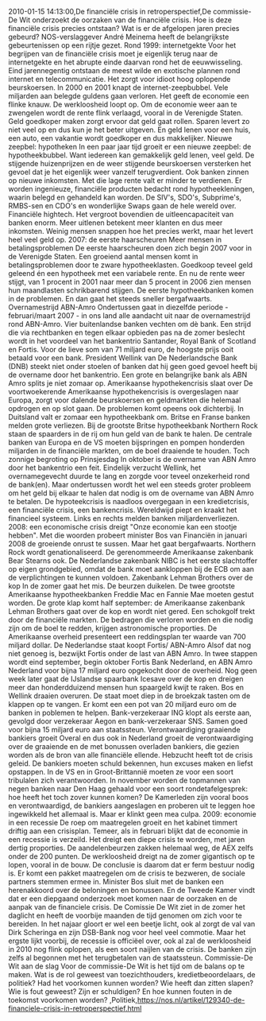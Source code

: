 2010-01-15 14:13:00,De financiële crisis in retroperspectief,De commissie-De Wit onderzoekt de oorzaken van de financiële crisis. Hoe is deze financiële crisis precies ontstaan? Wat is er de afgelopen jaren precies gebeurd? NOS-verslaggever André Meinema heeft de belangrijkste gebeurtenissen op een rijtje gezet. Rond 1999: internetgekte Voor het begrijpen van de financiële crisis moet je eigenlijk terug naar de internetgekte en het abrupte einde daarvan rond het de eeuwwisseling. Eind jarennegentig ontstaan de meest wilde en exotische plannen rond internet en telecommunicatie. Het zorgt voor idioot hoog oplopende beurskoersen. In 2000 en 2001 knapt de internet-zeepbubbel. Vele miljarden aan belegde guldens gaan verloren. Het geeft de economie een flinke knauw. De werkloosheid loopt op. Om de economie weer aan te zwengelen wordt de rente flink verlaagd, vooral in de Verenigde Staten. Geld goedkoper maken zorgt ervoor dat geld gaat rollen. Sparen levert zo niet veel op en dus kun je het beter uitgeven. En geld lenen voor een huis, een auto, een vakantie wordt goedkoper en dus makkelijker. Nieuwe zeepbel: hypotheken In een paar jaar tijd groeit er een nieuwe zeepbel: de hypotheekbubbel. Want iedereen kan gemakkelijk geld lenen, veel geld. De stijgende huizenprijzen en de weer stijgende beurskoersen versterken het gevoel dat je het eigenlijk weer vanzelf terugverdient. Ook banken zinnen op nieuwe inkomsten. Met die lage rente valt er minder te verdienen. Er worden ingenieuze, financiële producten bedacht rond hypotheekleningen, waarin belegd en gehandeld kan worden. De SIV's, SDO's, Subprime's, RMBS-sen en CDO's en wonderlijke Swaps gaan de hele wereld over. Financiële hightech. Het vergroot bovendien de uitleencapaciteit van banken enorm. Meer uitlenen betekent meer klanten en dus meer inkomsten. Weinig mensen snappen hoe het precies werkt, maar het levert heel veel geld op. 2007: de eerste haarscheuren Meer mensen in betalingsproblemen De eerste haarscheuren doen zich begin 2007 voor in de Verenigde Staten. Een groeiend aantal mensen komt in betalingsproblemen door te zware hypotheeklasten. Goedkoop teveel geld geleend én een hypotheek met een variabele rente. En nu de rente weer stijgt, van 1 procent in 2001 naar meer dan 5 procent in 2006 zien mensen hun maandlasten schrikbarend stijgen. De eerste hypotheekbanken komen in de problemen. En dan gaat het steeds sneller bergafwaarts. Overnamestrijd ABN-Amro Ondertussen gaat in diezelfde periode - februari/maart 2007 - in ons land alle aandacht uit naar de overnamestrijd rond ABN-Amro. Vier buitenlandse banken vechten om dè bank. Een strijd die via rechtbanken en tegen elkaar opbieden pas na de zomer beslecht wordt in het voordeel van het bankentrio Santander, Royal Bank of Scotland en Fortis. Voor de lieve som van 71 miljard euro, de hoogste prijs ooit betaald voor een bank. President Wellink van De Nederlandsche Bank (DNB) steekt niet onder stoelen of banken dat hij geen goed gevoel heeft bij de overname door het bankentrio. Een grote en belangrijke bank als ABN Amro splits je niet zomaar op. Amerikaanse hypothekencrisis slaat over De voortwoekerende Amerikaanse hypothekencrisis is overgeslagen naar Europa, zorgt voor dalende beurskoersen en geldmarkten die helemaal opdrogen en op slot gaan. De problemen komt opeens ook dichterbij. In Duitsland valt er zomaar een hypotheekbank om. Britse en Franse banken melden grote verliezen. Bij de grootste Britse hypotheekbank Northern Rock staan de spaarders in de rij om hun geld van de bank te halen. De centrale banken van Europa en de VS moeten bijspringen en pompen honderden miljarden in de financiële markten, om de boel draaiende te houden. Toch zonnige begroting op Prinsjesdag In oktober is de overname van ABN Amro door het bankentrio een feit. Eindelijk verzucht Wellink, het overnamegevecht duurde te lang en zorgde voor teveel onzekerheid rond de bank(en). Maar ondertussen wordt het wel een steeds groter probleem om het geld bij elkaar te halen dat nodig is om de overname van ABN Amro te betalen. De hypoteekcrisis is naadloos overgegaan in een kredietcrisis, een financiële crisis, een bankencrisis. Wereldwijd piept en kraakt het financieel systeem. Links en rechts melden banken miljardenverliezen. 2008: een economische crisis dreigt "Onze economie kan een stootje hebben". Met die woorden probeert minister Bos van Financiën in januari 2008 de groeiende onrust te sussen. Maar het gaat bergafwaarts. Northern Rock wordt genationaliseerd. De gerenommeerde Amerikaanse zakenbank Bear Stearns ook. De Nederlandse zakenbank NIBC is het eerste slachtoffer op eigen grondgebied, omdat de bank moet aankloppen bij de ECB om aan de verplichtingen te kunnen voldoen. Zakenbank Lehman Brothers over de kop In de zomer gaat het mis. De beurzen duikelen. De twee grootste Amerikaanse hypotheekbanken Freddie Mac en Fannie Mae moeten gestut worden. De grote klap komt half september: de Amerikaanse zakenbank Lehman Brothers gaat over de kop en wordt niet gered. Een schokgolf trekt door de financiële markten. De bedragen die verloren worden en die nodig zijn om de boel te redden, krijgen astronomische proporties. De Amerikaanse overheid presenteert een reddingsplan ter waarde van 700 miljard dollar. De Nederlandse staat koopt Fortis/ ABN-Amro Alsof dat nog niet genoeg is, bezwijkt Fortis onder de last van ABN Amro. In twee stappen wordt eind september, begin oktober Fortis Bank Nederland, en ABN Amro Nederland voor bijna 17 miljard euro opgekocht door de overheid. Nog geen week later gaat de IJslandse spaarbank Icesave over de kop en dreigen meer dan honderdduizend mensen hun spaargeld kwijt te raken. Bos en Wellink draaien overuren. De staat moet diep in de broekzak tasten om de klappen op te vangen. Er komt een een pot van 20 miljard euro om de banken in poblemen te helpen. Bank-verzekeraar ING klopt als eerste aan, gevolgd door verzekeraar Aegon en bank-verzekeraar SNS. Samen goed voor bijna 15 miljard euro aan staatssteun. Verontwaardiging graaiende bankiers groeit Overal en dus ook in Nederland groeit de verontwaardiging over de graaiende en de met bonussen overladen bankiers, die gezien worden als de bron van alle financiële ellende. Hebzucht heeft tot de crisis geleid. De bankiers moeten schuld bekennen, hun excuses maken en liefst opstappen. In de VS en in Groot-Brittannië moeten ze voor een soort tribulalen zich verantwoorden. In november worden de topmannen van negen banken naar Den Haag gehaald voor een soort rondetafelgesprek: hoe heeft het toch zover kunnen komen? De Kamerleden zijn vooral boos en verontwaardigd, de bankiers aangeslagen en proberen uit te leggen hoe ingewikkeld het allemaal is. Maar er klinkt geen mea culpa. 2009: economie in een recessie De roep om maatregelen groeit en het kabinet timmert driftig aan een crisisplan. Temeer, als in februari blijkt dat de economie in een recessie is verzeild. Het dreigt een diepe crisis te worden, met jaren dertig proporties. De aandelenbeurzen zakken helemaal weg, de AEX zelfs onder de 200 punten. De werkloosheid dreigt na de zomer gigantisch op te lopen, vooral in de bouw. De conclusie is daarom dat er ferm bestuur nodig is. Er komt een pakket maatregelen om de crisis te bezweren, de sociale partners stemmen ermee in. Minister Bos sluit met de banken een herenakkoord over de beloningen en bonussen. En de Tweede Kamer vindt dat er een diepgaand onderzoek moet komen naar de oorzaken en de aanpak van de financiele crisis. De Comissie De Wit ziet in de zomer het daglicht en heeft de voorbije maanden de tijd genomen om zich voor te bereiden. In het najaar gloort er wel een beetje licht, ook al zorgt de val van Dirk Scheringa en zijn DSB-Bank nog voor heel veel commotie. Maar het ergste lijkt voorbij, de recessie is officiëel over, ook al zal de werkloosheid in 2010 nog flink oplopen, als een soort naijlen van de crisis. De banken zijn zelfs al begonnen met het terugbetalen van de staatssteun. Commissie-De Wit aan de slag Voor de commissie-De Wit is het tijd om de balans op te maken. Wat is de rol geweest van toezichthouders, kredietbeoordelaars, de politiek? Had het voorkomen kunnen worden? Wie heeft dan zitten slapen? Wie is fout geweest? Zijn er schuldigen? En hoe kunnen fouten in de toekomst voorkomen worden? ,Politiek,https://nos.nl/artikel/129340-de-financiele-crisis-in-retroperspectief.html